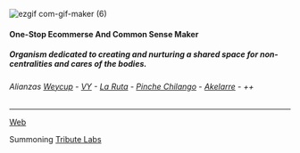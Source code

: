 ![ezgif com-gif-maker (6)](https://user-images.githubusercontent.com/38388270/209020620-e6f82596-e21b-40eb-8e34-4204a99acbf7.gif)

#### One-Stop Ecommerse And Common Sense Maker

##### Organism dedicated to creating and nurturing a shared space for non-centralities and cares of the bodies.

###### Alianzas [Weycup](https://weycup.org/) - [VY](https://linktr.ee/vy.oi) - [La Ruta](https://www.facebook.com/LaRRuta) - [Pinche Chilango](https://www.instagram.com/pinchechilango.msf/) - [Akelarre](https://www.instagram.com/akelarre_taberna/) - ++

---
[Web](Lacopitacomun.org)

Summoning [Tribute Labs](https://tributelabs.xyz/)
